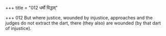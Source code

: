 +++
title = "012 धर्मो विद्धस्"

+++
012	But where justice, wounded by injustice, approaches and the judges do not extract the dart, there (they also) are wounded (by that dart of injustice).